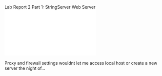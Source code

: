 Lab Report 2 
Part 1: StringServer Web Server
![Image](lab2kia.pdf)


Proxy and firewall settings wouldnt let me access local host or create a new server the night of...


